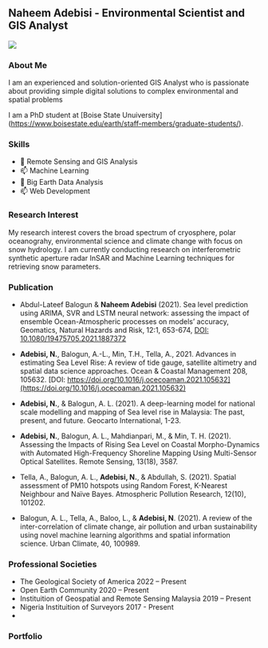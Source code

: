## Naheem Adebisi - Environmental Scientist and GIS Analyst

<a href = "https://twitter.com/survix"> <img src = 'https://img.shields.io/badge/Follow%20me-Twitter-blue.svg'/> </a>
### About Me
I am an experienced and solution-oriented GIS Analyst who is passionate about providing simple digital solutions to complex environmental and spatial problems

I am a PhD student at [Boise State Unuiversity] (https://www.boisestate.edu/earth/staff-members/graduate-students/). 

### Skills
- 🌱 Remote Sensing and GIS Analysis
- 📫 Machine Learning
- 🔭 Big Earth Data Analysis
- 📫 Web Development


### Research Interest
My research interest covers the broad spectrum of cryosphere, polar oceanograhy, environmental science and climate change with focus on snow hydrology. I am currently conducting research on interferometric synthetic aperture radar InSAR and Machine Learning techniques for retrieving snow parameters. 

### Publication
- Abdul-Lateef Balogun & **Naheem Adebisi** (2021). Sea level prediction using ARIMA, SVR and LSTM neural network: assessing the impact of ensemble Ocean-Atmospheric processes on models’ accuracy, Geomatics, Natural Hazards and Risk, 12:1, 653-674, [DOI: 10.1080/19475705.2021.1887372](https://www.tandfonline.com/doi/full/10.1080/19475705.2021.1887372)
- **Adebisi, N.**, Balogun, A.-L., Min, T.H., Tella, A., 2021. Advances in estimating Sea Level Rise: A review of tide gauge, satellite altimetry and spatial data science approaches. Ocean & Coastal Management 208, 105632. [DOI: https://doi.org/10.1016/j.ocecoaman.2021.105632](https://doi.org/10.1016/j.ocecoaman.2021.105632)
- **Adebisi, N.**, & Balogun, A. L. (2021). A deep-learning model for national scale modelling and mapping of Sea level rise in Malaysia: The past, present, and future. Geocarto International, 1-23.
- **Adebisi, N.**, Balogun, A. L., Mahdianpari, M., & Min, T. H. (2021). Assessing the Impacts of Rising Sea Level on Coastal Morpho-Dynamics with Automated High-Frequency Shoreline Mapping Using Multi-Sensor Optical Satellites. Remote Sensing, 13(18), 3587.

- Tella, A., Balogun, A. L., **Adebisi, N.**, & Abdullah, S. (2021). Spatial assessment of PM10 hotspots using Random Forest, K-Nearest Neighbour and Naïve Bayes. Atmospheric Pollution Research, 12(10), 101202.

- Balogun, A. L., Tella, A., Baloo, L., & **Adebisi, N**. (2021). A review of the inter-correlation of climate change, air pollution and urban sustainability using novel machine learning algorithms and spatial information science. Urban Climate, 40, 100989.

### Professional Societies
- The Geological Society of America								                  2022 – Present
- Open Earth Community								  		                        2020 – Present
- Instituition of Geospatial and Remote Sensing Malaysia						2019 – Present
- Nigeria Instituition of Surveyors	                                2017 - Present
- 
### Portfolio


<!--
**Surfix/Surfix** is a ✨ _special_ ✨ repository because its `README.md` (this file) appears on your GitHub profile.

Here are some ideas to get you started:

- 🔭 I’m currently working on ...
- 🌱 I’m currently learning ...
- 👯 I’m looking to collaborate on ...
- 🤔 I’m looking for help with ...
- 💬 Ask me about ...
- 📫 How to reach me: ...
- 😄 Pronouns: ...
- ⚡ Fun fact: ...
-->
